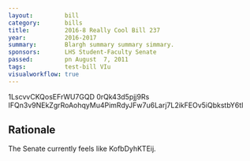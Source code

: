 ```yaml
---
layout:         bill
category:       bills
title:          2016-8 Really Cool Bill 237
year:           2016-2017
summary:        Blargh summary summary simmary.
sponsors:       LHS Student-Faculty Senate
passed:         pn August  7, 2011
tags:           test-bill VIu
visualworkflow: true
---
```



1LscvvCKQosEFrWU7GQD 0rQk43d5pjj9Rs IFQn3v9NEkZgrRoAohqyMu4PimRdyJFw7u6Larj7L2ikFEOv5iQbkstbY6tI 




Rationale
---------
The Senate currently feels like KofbDyhKTEij.

